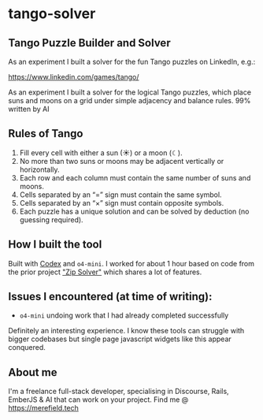 # tango-solver
 
## Tango Puzzle Builder and Solver

As an experiment I built a solver for the fun Tango puzzles on LinkedIn, e.g.:

https://www.linkedin.com/games/tango/

As an experiment I built a solver for the logical Tango puzzles, which place suns and moons on a grid under simple adjacency and balance rules.
99% written by AI

## Rules of Tango

1. Fill every cell with either a sun (☀) or a moon (☾).
2. No more than two suns or moons may be adjacent vertically or horizontally.
3. Each row and each column must contain the same number of suns and moons.
4. Cells separated by an “=” sign must contain the same symbol.
5. Cells separated by an “×” sign must contain opposite symbols.
6. Each puzzle has a unique solution and can be solved by deduction (no guessing required).

## How I built the tool

Built with [Codex](https://github.com/openai/codex) and `o4-mini`.  I worked for about 1 hour based on code from the prior project ["Zip Solver"](https://github.com/merefield/zip-solver) which shares a lot of features.

## Issues I encountered (at time of writing):

* `o4-mini` undoing work that I had already completed successfully

Definitely an interesting experience.  I know these tools can struggle with bigger codebases but single page javascript widgets like this appear conquered.

## About me

I'm a freelance full-stack developer, specialising in Discourse, Rails, EmberJS & AI that can work on your project.  Find me @ https://merefield.tech